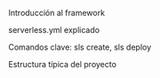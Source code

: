Introducción al framework

serverless.yml explicado

Comandos clave: sls create, sls deploy

Estructura típica del proyecto